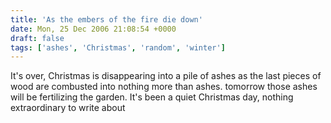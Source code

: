 ```yaml
---
title: 'As the embers of the fire die down'
date: Mon, 25 Dec 2006 21:08:54 +0000
draft: false
tags: ['ashes', 'Christmas', 'random', 'winter']
---
```


It's over, Christmas is disappearing into a pile of ashes as the last pieces of wood are combusted into nothing more than ashes. tomorrow those ashes will be fertilizing the garden. It's been a quiet Christmas day, nothing extraordinary to write about